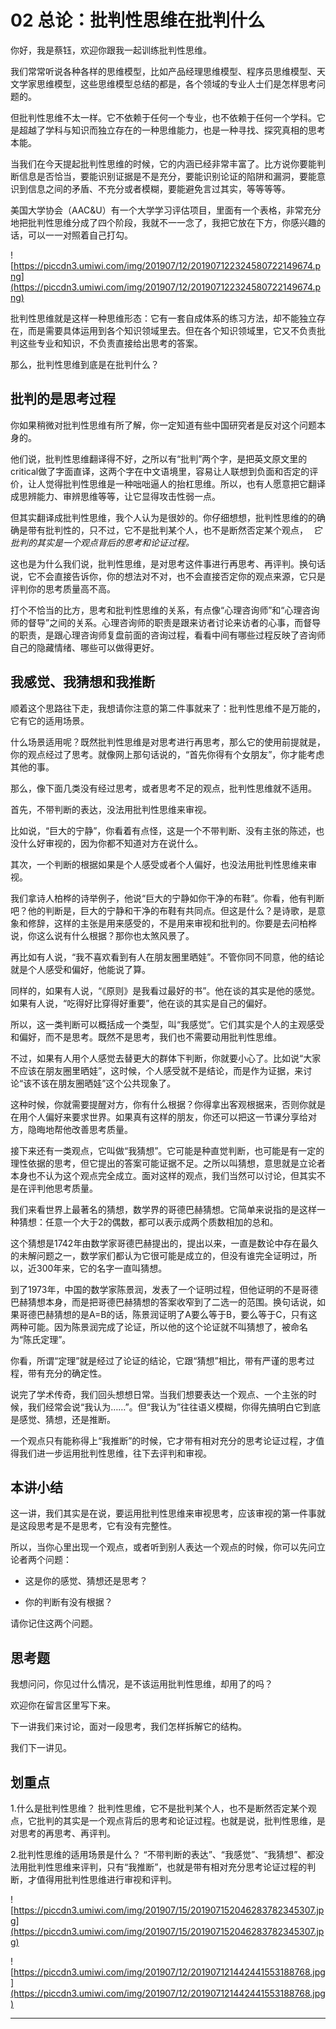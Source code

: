 # 02 总论：批判性思维在批判什么

你好，我是蔡钰，欢迎你跟我一起训练批判性思维。

我们常常听说各种各样的思维模型，比如产品经理思维模型、程序员思维模型、天文学家思维模型，这些思维模型总结的都是，各个领域的专业人士们是怎样思考问题的。

但批判性思维不太一样。它不依赖于任何一个专业，也不依赖于任何一个学科。它是超越了学科与知识而独立存在的一种思维能力，也是一种寻找、探究真相的思考本能。

当我们在今天提起批判性思维的时候，它的内涵已经非常丰富了。比方说你要能判断信息是否恰当，要能识别证据是不是充分，要能识别论证的陷阱和漏洞，要能意识到信息之间的矛盾、不充分或者模糊，要能避免言过其实，等等等等。

美国大学协会（AAC&U）有一个大学学习评估项目，里面有一个表格，非常充分地把批判性思维分成了四个阶段，我就不一一念了，我把它放在下方，你感兴趣的话，可以一一对照着自己打勾。

![https://piccdn3.umiwi.com/img/201907/12/201907122324580722149674.png](https://piccdn3.umiwi.com/img/201907/12/201907122324580722149674.png)

批判性思维就是这样一种思维形态：它有一套自成体系的练习方法，却不能独立存在，而是需要具体运用到各个知识领域里去。但在各个知识领域里，它又不负责批判这些专业和知识，不负责直接给出思考的答案。

那么，批判性思维到底是在批判什么？

## 批判的是思考过程

你如果稍微对批判性思维有所了解，你一定知道有些中国研究者是反对这个问题本身的。

他们说，批判性思维翻译得不好，之所以有“批判”两个字，是把英文原文里的critical做了字面直译，这两个字在中文语境里，容易让人联想到负面和否定的评价，让人觉得批判性思维是一种咄咄逼人的抬杠思维。所以，也有人愿意把它翻译成思辨能力、审辨思维等等，让它显得攻击性弱一点。

但其实翻译成批判性思维，我个人认为是很妙的。你仔细想想，批判性思维的的确确是带有批判性的，只不过，它不是批判某个人，也不是断然否定某个观点，  *它批判的其实是一个观点背后的思考和论证过程。*

这也是为什么我们说，批判性思维，是对思考这件事进行再思考、再评判。换句话说，它不会直接告诉你，你的想法对不对，也不会直接否定你的观点来源，它只是评判你的思考质量高不高。

打个不恰当的比方，思考和批判性思维的关系，有点像“心理咨询师”和“心理咨询师的督导”之间的关系。心理咨询师的职责是跟来访者讨论来访者的心事，而督导的职责，是跟心理咨询师复盘前面的咨询过程，看看中间有哪些过程反映了咨询师自己的隐藏情绪、哪些可以做得更好。

## 我感觉、我猜想和我推断

顺着这个思路往下走，我想请你注意的第二件事就来了：批判性思维不是万能的，它有它的适用场景。

什么场景适用呢？既然批判性思维是对思考进行再思考，那么它的使用前提就是，你的观点经过了思考。就像网上那句话说的，“首先你得有个女朋友”，你才能考虑其他的事。

那么，像下面几类没有经过思考，或者思考不足的观点，批判性思维就不适用。

首先，不带判断的表达，没法用批判性思维来审视。

比如说，“巨大的宁静”，你看着有点怪，这是一个不带判断、没有主张的陈述，也没什么好审视的，因为你都不知道对方在说什么。

其次，一个判断的根据如果是个人感受或者个人偏好，也没法用批判性思维来审视。

我们拿诗人柏桦的诗举例子，他说“巨大的宁静如你干净的布鞋”。你看，他有判断吧？他的判断是，巨大的宁静和干净的布鞋有共同点。但这是什么？是诗歌，是意象和修辞，这样的主张是用来感受的，不是用来审视和批判的。你要是去问柏桦说，你这么说有什么根据？那你也太煞风景了。

再比如有人说，“我不喜欢看到有人在朋友圈里晒娃”。不管你同不同意，他的结论就是个人感受和偏好，他能说了算。

同样的，如果有人说，“《原则》是我看过最好的书”。他在谈的其实是他的感觉。如果有人说，“吃得好比穿得好重要”，他在谈的其实是自己的偏好。

所以，这一类判断可以概括成一个类型，叫“我感觉”。它们其实是个人的主观感受和偏好，而不是思考。既然不是思考，我们也不需要动用批判性思维。

不过，如果有人用个人感觉去替更大的群体下判断，你就要小心了。比如说“大家不应该在朋友圈里晒娃”，这时候，个人感受就不是结论，而是作为证据，来讨论“该不该在朋友圈晒娃”这个公共现象了。

这种时候，你就需要提醒对方，你有什么根据？你得拿出客观根据来，否则你就是在用个人偏好来要求世界。如果真有这样的朋友，你还可以把这一节课分享给对方，隐晦地帮他改善思考质量。

接下来还有一类观点，它叫做“我猜想”。它可能是种直觉判断，也可能是有一定的理性依据的思考，但它提出的答案可能证据不足。之所以叫猜想，意思就是立论者本身也不认为这个观点完全成立。面对这样的观点，我们当然可以讨论，但其实不是在评判他思考质量。

我们来看世界上最著名的猜想，数学界的哥德巴赫猜想。它简单来说指的是这样一种猜想：任意一个大于2的偶数，都可以表示成两个质数相加的总和。

这个猜想是1742年由数学家哥德巴赫提出的，提出以来，一直是数论中存在最久的未解问题之一，数学家们都认为它很可能是成立的，但没有谁完全证明过，所以，近300年来，它的名字一直叫猜想。

到了1973年，中国的数学家陈景润，发表了一个证明过程，但他证明的不是哥德巴赫猜想本身，而是把哥德巴赫猜想的答案收窄到了二选一的范围。换句话说，如果哥德巴赫猜想的是A=B的话，陈景润证明了A要么等于B，要么等于C，只有这两种可能。因为陈景润完成了论证，所以他的这个论证就不叫猜想了，被命名为“陈氏定理”。

你看，所谓“定理”就是经过了论证的结论，它跟“猜想”相比，带有严谨的思考过程，带有充分的确定性。

说完了学术传奇，我们回头想想日常。当我们想要表达一个观点、一个主张的时候，我们经常会说“我认为……”。但“我认为”往往语义模糊，你得先搞明白它到底是感觉、猜想，还是推断。

一个观点只有能称得上“我推断”的时候，它才带有相对充分的思考论证过程，才值得我们进一步运用批判性思维，往下去评判和审视。

## 本讲小结

这一讲，我们其实是在说，要运用批判性思维来审视思考，应该审视的第一件事就是这段思考是不是思考，它有没有完整性。

所以，当你心里出现一个观点，或者听到别人表达一个观点的时候，你可以先问立论者两个问题：

* 这是你的感觉、猜想还是思考？

* 你的判断有没有根据？

请你记住这两个问题。

## 思考题

我想问问，你见过什么情况，是不该运用批判性思维，却用了的吗？

欢迎你在留言区里写下来。

下一讲我们来讨论，面对一段思考，我们怎样拆解它的结构。

我们下一讲见。

## 划重点

1.什么是批判性思维？
批判性思维，它不是批判某个人，也不是断然否定某个观点，它批判的其实是一个观点背后的思考和论证过程。也就是说，批判性思维，是对思考的再思考、再评判。

2.批判性思维的适用场景是什么？
“不带判断的表达”、“我感觉”、“我猜想”、都没法用批判性思维来评判，只有“我推断”，也就是带有相对充分思考论证过程的判断，才值得用批判性思维进行审视和评判。


![https://piccdn3.umiwi.com/img/201907/15/201907152046283782345307.jpg](https://piccdn3.umiwi.com/img/201907/15/201907152046283782345307.jpg)

![https://piccdn3.umiwi.com/img/201907/12/201907121442441553188768.jpg](https://piccdn3.umiwi.com/img/201907/12/201907121442441553188768.jpg)

---
